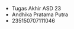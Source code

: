 - Tugas Akhir ASD 23
- Andhika Pratama Putra
- 235150707111046

<!---
dhikkapp/dhikkapp is a ✨ special ✨ repository because its `README.md` (this file) appears on your GitHub profile.
You can click the Preview link to take a look at your changes.
--->
